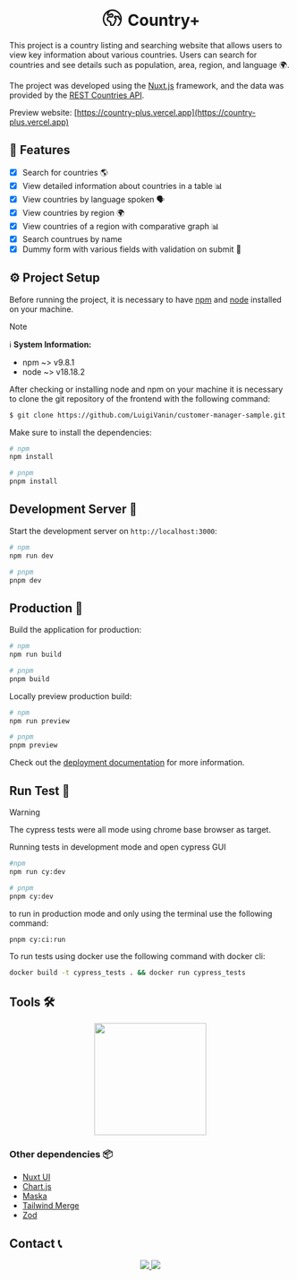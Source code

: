 <div align="center">
<h1>
<svg xmlns="http://www.w3.org/2000/svg" width="42" height="42" viewBox="0 -5 24 24"><path fill="none" stroke="currentColor" stroke-linecap="round" stroke-linejoin="round" stroke-width="1.5" d="m20.893 13.393l-1.135-1.135a2.252 2.252 0 0 1-.421-.585l-1.08-2.16a.414.414 0 0 0-.663-.107a.827.827 0 0 1-.812.21l-1.273-.363a.89.89 0 0 0-.738 1.595l.587.39c.59.395.674 1.23.172 1.732l-.2.2c-.212.212-.33.498-.33.796v.41c0 .409-.11.809-.32 1.158l-1.315 2.191a2.11 2.11 0 0 1-1.81 1.025a1.055 1.055 0 0 1-1.055-1.055v-1.172c0-.92-.56-1.747-1.414-2.089l-.655-.261a2.25 2.25 0 0 1-1.383-2.46l.007-.042a2.25 2.25 0 0 1 .29-.787l.09-.15a2.25 2.25 0 0 1 2.37-1.048l1.178.236a1.125 1.125 0 0 0 1.302-.795l.208-.73a1.125 1.125 0 0 0-.578-1.315l-.665-.332l-.091.091a2.25 2.25 0 0 1-1.591.659h-.18a.94.94 0 0 0-.662.274a.931.931 0 0 1-1.458-1.137l1.411-2.353a2.25 2.25 0 0 0 .286-.76m11.928 9.869A9 9 0 0 0 8.965 3.525m11.928 9.868A9 9 0 1 1 8.965 3.525"/></svg>
 Country+
</h1>
</div>

This project is a country listing and searching website that allows users to view key information about various countries. Users can search for countries and see details such as population, area, region, and language 🌍.

The project was developed using the [Nuxt.js](https://nuxtjs.org/) framework, and the data was provided by the [REST Countries API](https://restcountries.com/).

Preview website: [https://country-plus.vercel.app](https://country-plus.vercel.app)

## 📖 Features

- [x] Search for countries 🌎
- [x] View detailed information about countries in a table 📊
- [x] View countries by language spoken 🗣
- [x] View countries by region 🌍
- [x] View countries of a region with comparative graph 📊
- [x] Search countrues by name
- [x] Dummy form with various fields with validation on submit 📖

## ⚙️ Project Setup

Before running the project, it is necessary to have [npm](https://www.npmjs.com/) and [node](https://nodejs.org/en) installed on your machine.

> [!note]
> ℹ️ **System Information:**  
> - npm  ~> v9.8.1  
> - node ~> v18.18.2


After checking or installing node and npm on your machine it is necessary to clone the git repository of the frontend with the following command:

```bash
$ git clone https://github.com/LuigiVanin/customer-manager-sample.git
```

Make sure to install the dependencies:

```bash
# npm
npm install

# pnpm
pnpm install
```

## Development Server 🚀

Start the development server on `http://localhost:3000`:

```bash
# npm
npm run dev

# pnpm
pnpm dev
```

## Production 🚀

Build the application for production:

```bash
# npm
npm run build

# pnpm
pnpm build
```

Locally preview production build:

```bash
# npm
npm run preview

# pnpm
pnpm preview
```

Check out the [deployment documentation](https://nuxt.com/docs/getting-started/deployment) for more information.

## Run Test 🧪 

> [!warning]
> The cypress tests were all mode using chrome base browser as target.

Running tests in development mode and open cypress GUI

```bash
#npm
npm run cy:dev

# pnpm
pnpm cy:dev
```

to run in production mode and only using the terminal use the following command:
```bash
pnpm cy:ci:run
```

To run tests using docker use the following command with docker cli:
```bash
docker build -t cypress_tests . && docker run cypress_tests
```


## Tools 🛠️

<p align="center">
<img width="200" src='https://skillicons.dev/icons?i=vue,nuxt,tailwind,cypress,ts,pnpm&perline=3' />
</p>

### Other dependencies 📦

- [Nuxt UI](https://ui.nuxt.com/)
- [Chart.js](https://www.chartjs.org/)
- [Maska](https://beholdr.github.io/maska/)
- [Tailwind Merge](https://www.npmjs.com/package/tailwind-merge)
- [Zod](https://zod.dev/)

## Contact 📞

<p align="center">
<a href="https://www.linkedin.com/in/luis-felipe-vanin-martins-5a5b38215">
<img src="https://img.shields.io/badge/-LinkedIn-black.svg?style=for-the-badge&logo=linkedin&colorB=blue">
</a>
<a href="mailto:luisfvanin2@gmail.com">
<img src="https://img.shields.io/badge/Gmail:%20luisfvanin2@gmail.com-D14836?style=for-the-badge&logo=gmail&logoColor=white">
</a>
</p>
